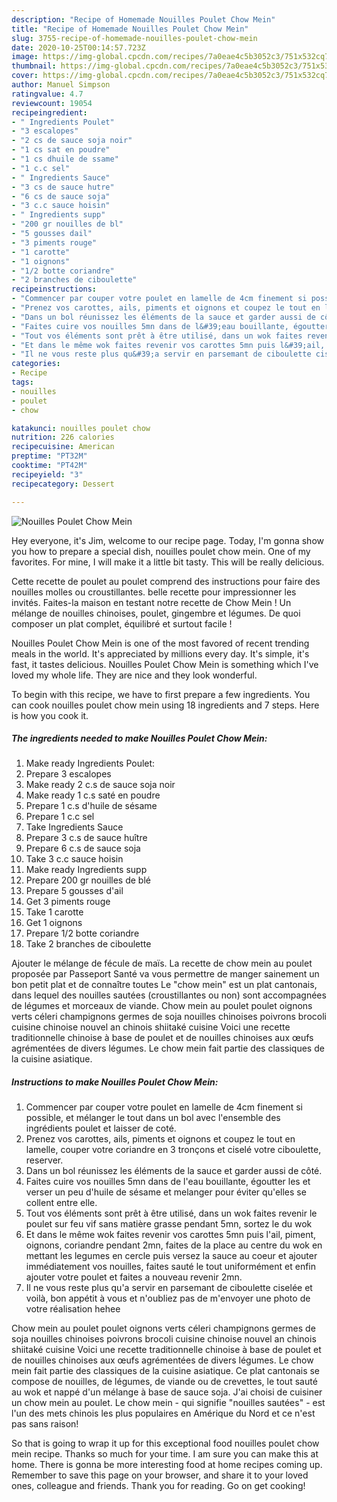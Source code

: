 ```yaml
---
description: "Recipe of Homemade Nouilles Poulet Chow Mein"
title: "Recipe of Homemade Nouilles Poulet Chow Mein"
slug: 3755-recipe-of-homemade-nouilles-poulet-chow-mein
date: 2020-10-25T00:14:57.723Z
image: https://img-global.cpcdn.com/recipes/7a0eae4c5b3052c3/751x532cq70/nouilles-poulet-chow-mein-photo-principale-de-la-recette.jpg
thumbnail: https://img-global.cpcdn.com/recipes/7a0eae4c5b3052c3/751x532cq70/nouilles-poulet-chow-mein-photo-principale-de-la-recette.jpg
cover: https://img-global.cpcdn.com/recipes/7a0eae4c5b3052c3/751x532cq70/nouilles-poulet-chow-mein-photo-principale-de-la-recette.jpg
author: Manuel Simpson
ratingvalue: 4.7
reviewcount: 19054
recipeingredient:
- " Ingredients Poulet"
- "3 escalopes"
- "2 cs de sauce soja noir"
- "1 cs sat en poudre"
- "1 cs dhuile de ssame"
- "1 c.c sel"
- " Ingredients Sauce"
- "3 cs de sauce hutre"
- "6 cs de sauce soja"
- "3 c.c sauce hoisin"
- " Ingredients supp"
- "200 gr nouilles de bl"
- "5 gousses dail"
- "3 piments rouge"
- "1 carotte"
- "1 oignons"
- "1/2 botte coriandre"
- "2 branches de ciboulette"
recipeinstructions:
- "Commencer par couper votre poulet en lamelle de 4cm finement si possible, et mélanger le tout dans un bol avec l&#39;ensemble des ingrédients poulet et laisser de coté."
- "Prenez vos carottes, ails, piments et oignons et coupez le tout en lamelle, couper votre coriandre en 3 tronçons et ciselé votre ciboulette, reserver."
- "Dans un bol réunissez les éléments de la sauce et garder aussi de côté."
- "Faites cuire vos nouilles 5mn dans de l&#39;eau bouillante, égoutter les et verser un peu d&#39;huile de sésame et melanger pour éviter qu&#39;elles se collent entre elle."
- "Tout vos éléments sont prêt à être utilisé, dans un wok faites revenir le poulet sur feu vif sans matière grasse pendant 5mn, sortez le du wok"
- "Et dans le même wok faites revenir vos carottes 5mn puis l&#39;ail, piment, oignons, coriandre pendant 2mn, faites de la place au centre du wok en mettant les legumes en cercle puis versez la sauce au coeur et ajouter immédiatement vos nouilles, faites sauté le tout uniformément et enfin ajouter votre poulet et faites a nouveau revenir 2mn."
- "Il ne vous reste plus qu&#39;a servir en parsemant de ciboulette ciselée et voilà, bon appétit à vous et n&#39;oubliez pas de m&#39;envoyer une photo de votre réalisation hehee"
categories:
- Recipe
tags:
- nouilles
- poulet
- chow

katakunci: nouilles poulet chow 
nutrition: 226 calories
recipecuisine: American
preptime: "PT32M"
cooktime: "PT42M"
recipeyield: "3"
recipecategory: Dessert

---
```



![Nouilles Poulet Chow Mein](https://img-global.cpcdn.com/recipes/7a0eae4c5b3052c3/751x532cq70/nouilles-poulet-chow-mein-photo-principale-de-la-recette.jpg)

Hey everyone, it's Jim, welcome to our recipe page. Today, I'm gonna show you how to prepare a special dish, nouilles poulet chow mein. One of my favorites. For mine, I will make it a little bit tasty. This will be really delicious.

Cette recette de poulet au poulet comprend des instructions pour faire des nouilles molles ou croustillantes. belle recette pour impressionner les invités. Faites-la maison en testant notre recette de Chow Mein ! Un mélange de nouilles chinoises, poulet, gingembre et légumes. De quoi composer un plat complet, équilibré et surtout facile !

Nouilles Poulet Chow Mein is one of the most favored of recent trending meals in the world. It's appreciated by millions every day. It's simple, it's fast, it tastes delicious. Nouilles Poulet Chow Mein is something which I've loved my whole life. They are nice and they look wonderful.


To begin with this recipe, we have to first prepare a few ingredients. You can cook nouilles poulet chow mein using 18 ingredients and 7 steps. Here is how you cook it.

<!--inarticleads1-->

##### The ingredients needed to make Nouilles Poulet Chow Mein:

1. Make ready  Ingredients Poulet:
1. Prepare 3 escalopes
1. Make ready 2 c.s de sauce soja noir
1. Make ready 1 c.s saté en poudre
1. Prepare 1 c.s d&#39;huile de sésame
1. Prepare 1 c.c sel
1. Take  Ingredients Sauce
1. Prepare 3 c.s de sauce huître
1. Prepare 6 c.s de sauce soja
1. Take 3 c.c sauce hoisin
1. Make ready  Ingredients supp
1. Prepare 200 gr nouilles de blé
1. Prepare 5 gousses d&#39;ail
1. Get 3 piments rouge
1. Take 1 carotte
1. Get 1 oignons
1. Prepare 1/2 botte coriandre
1. Take 2 branches de ciboulette


Ajouter le mélange de fécule de maïs. La recette de chow mein au poulet proposée par Passeport Santé va vous permettre de manger sainement un bon petit plat et de connaître toutes Le &#34;chow mein&#34; est un plat cantonais, dans lequel des nouilles sautées (croustillantes ou non) sont accompagnées de légumes et morceaux de viande. Chow mein au poulet poulet oignons verts céleri champignons germes de soja nouilles chinoises poivrons brocoli cuisine chinoise nouvel an chinois shiitaké cuisine Voici une recette traditionnelle chinoise à base de poulet et de nouilles chinoises aux œufs agrémentées de divers légumes. Le chow mein fait partie des classiques de la cuisine asiatique. 

<!--inarticleads2-->

##### Instructions to make Nouilles Poulet Chow Mein:

1. Commencer par couper votre poulet en lamelle de 4cm finement si possible, et mélanger le tout dans un bol avec l&#39;ensemble des ingrédients poulet et laisser de coté.
1. Prenez vos carottes, ails, piments et oignons et coupez le tout en lamelle, couper votre coriandre en 3 tronçons et ciselé votre ciboulette, reserver.
1. Dans un bol réunissez les éléments de la sauce et garder aussi de côté.
1. Faites cuire vos nouilles 5mn dans de l&#39;eau bouillante, égoutter les et verser un peu d&#39;huile de sésame et melanger pour éviter qu&#39;elles se collent entre elle.
1. Tout vos éléments sont prêt à être utilisé, dans un wok faites revenir le poulet sur feu vif sans matière grasse pendant 5mn, sortez le du wok
1. Et dans le même wok faites revenir vos carottes 5mn puis l&#39;ail, piment, oignons, coriandre pendant 2mn, faites de la place au centre du wok en mettant les legumes en cercle puis versez la sauce au coeur et ajouter immédiatement vos nouilles, faites sauté le tout uniformément et enfin ajouter votre poulet et faites a nouveau revenir 2mn.
1. Il ne vous reste plus qu&#39;a servir en parsemant de ciboulette ciselée et voilà, bon appétit à vous et n&#39;oubliez pas de m&#39;envoyer une photo de votre réalisation hehee


Chow mein au poulet poulet oignons verts céleri champignons germes de soja nouilles chinoises poivrons brocoli cuisine chinoise nouvel an chinois shiitaké cuisine Voici une recette traditionnelle chinoise à base de poulet et de nouilles chinoises aux œufs agrémentées de divers légumes. Le chow mein fait partie des classiques de la cuisine asiatique. Ce plat cantonais se compose de nouilles, de légumes, de viande ou de crevettes, le tout sauté au wok et nappé d&#39;un mélange à base de sauce soja. J&#39;ai choisi de cuisiner un chow mein au poulet. Le chow mein - qui signifie &#34;nouilles sautées&#34; - est l&#39;un des mets chinois les plus populaires en Amérique du Nord et ce n&#39;est pas sans raison! 

So that is going to wrap it up for this exceptional food nouilles poulet chow mein recipe. Thanks so much for your time. I am sure you can make this at home. There is gonna be more interesting food at home recipes coming up. Remember to save this page on your browser, and share it to your loved ones, colleague and friends. Thank you for reading. Go on get cooking!
